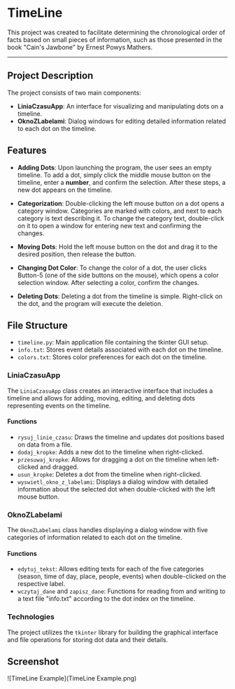 # TimeLine

This project was created to facilitate determining the chronological order of facts based on small pieces of information, such as those presented in the book "Cain's Jawbone" by Ernest Powys Mathers.

---

## Project Description

The project consists of two main components:
- **LiniaCzasuApp**: An interface for visualizing and manipulating dots on a timeline.
- **OknoZLabelami**: Dialog windows for editing detailed information related to each dot on the timeline.

## Features
- **Adding Dots**: Upon launching the program, the user sees an empty timeline. To add a dot, simply click the middle mouse button on the timeline, enter a **number**, and confirm the selection. After these steps, a new dot appears on the timeline.

- **Categorization**: Double-clicking the left mouse button on a dot opens a category window. Categories are marked with colors, and next to each category is text describing it. To change the category text, double-click on it to open a window for entering new text and confirming the changes.

- **Moving Dots**: Hold the left mouse button on the dot and drag it to the desired position, then release the button.

- **Changing Dot Color**: To change the color of a dot, the user clicks Button-5 (one of the side buttons on the mouse), which opens a color selection window. After selecting a color, confirm the changes.

- **Deleting Dots**: Deleting a dot from the timeline is simple. Right-click on the dot, and the program will execute the deletion.

## File Structure

- `timeline.py`: Main application file containing the tkinter GUI setup.
- `info.txt`: Stores event details associated with each dot on the timeline.
- `colors.txt`: Stores color preferences for each dot on the timeline.

### LiniaCzasuApp

The `LiniaCzasuApp` class creates an interactive interface that includes a timeline and allows for adding, moving, editing, and deleting dots representing events on the timeline.

#### Functions

- `rysuj_linie_czasu`: Draws the timeline and updates dot positions based on data from a file.
- `dodaj_kropke`: Adds a new dot to the timeline when right-clicked.
- `przesuwaj_kropke`: Allows for dragging a dot on the timeline when left-clicked and dragged.
- `usun_kropke`: Deletes a dot from the timeline when right-clicked.
- `wyswietl_okno_z_labelami`: Displays a dialog window with detailed information about the selected dot when double-clicked with the left mouse button.

### OknoZLabelami

The `OknoZLabelami` class handles displaying a dialog window with five categories of information related to each dot on the timeline.

#### Functions

- `edytuj_tekst`: Allows editing texts for each of the five categories (season, time of day, place, people, events) when double-clicked on the respective label.
- `wczytaj_dane` and `zapisz_dane`: Functions for reading from and writing to a text file "info.txt" according to the dot index on the timeline.

### Technologies

The project utilizes the `tkinter` library for building the graphical interface and file operations for storing dot data and their details.

## Screenshot
![TimeLine Example](TimeLine Example.png)
